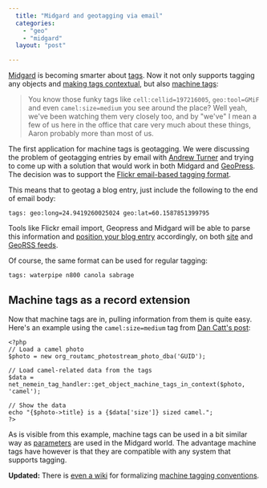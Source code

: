 ```yaml
---
  title: "Midgard and geotagging via email"
  categories: 
    - "geo"
    - "midgard"
  layout: "post"

---
```

[Midgard][1] is becoming smarter about [tags][10]. Now it not only supports tagging any objects and [making tags contextual][6], but also [machine tags][7]:

> You know those funky tags like `cell:cellid=197216005`, `geo:tool=GMiF` and even `camel:size=medium` you see around the place? Well yeah, we've been watching them very closely too, and by "we've" I mean a few of us here in the office that care very much about these things, Aaron probably more than most of us.

The first application for machine tags is geotagging. We were discussing the problem of geotagging entries by email with [Andrew Turner][2] and trying to come up with a solution that would work in both Midgard and [GeoPress][3]. The decision was to support the [Flickr email-based tagging format][4]. 

This means that to geotag a blog entry, just include the following to the end of email body:

    tags: geo:long=24.9419260025024 geo:lat=60.1587851399795

Tools like Flickr email import, Geopress and Midgard will be able to parse this information and [position your blog entry][11] accordingly, on both [site][12] and [GeoRSS feeds][8].

Of course, the same format can be used for regular tagging:

    tags: waterpipe n800 canola sabrage

## Machine tags as a record extension

Now that machine tags are in, pulling information from them is quite easy. Here's an example using the `camel:size=medium` tag from [Dan Catt's post][7]:

    <?php
    // Load a camel photo
    $photo = new org_routamc_photostream_photo_dba('GUID');
    
    // Load camel-related data from the tags
    $data = net_nemein_tag_handler::get_object_machine_tags_in_context($photo, 'camel');

    // Show the data
    echo "{$photo->title} is a {$data['size']} sized camel.";
    ?>

As is visible from this example, machine tags can be used in a bit similar way as [parameters][9] are used in the Midgard world. The advantage machine tags have however is that they are compatible with any system that supports tagging.

__Updated:__ There is [even a wiki][13] for formalizing [machine tagging conventions][14].

[1]: http://www.midgard-project.org/
[2]: http://highearthorbit.com/
[3]: http://www.georss.org/geopress/
[4]: http://www.flickr.com/help/photos/#140
[5]: http://www.flickr.com/groups/api/discuss/72157594497877875/
[6]: http://www.midgard-project.org/documentation/tagging-in-midgard-wiki/#7a9c1a8a41e1e1b8ede0e9fe53c53ea1
[7]: http://geobloggers.com/archives/2007/01/24/offtopic-ish-flickr-ramps-up-triple-tag-support/
[8]: http://georss.org/
[9]: http://www.midgard-project.org/documentation/reference-parameter/
[10]: http://en.wikipedia.org/wiki/Tag_%28metadata%29
[11]: http://bergie.iki.fi/blog/the-midgard-position/
[12]: http://microformats.org/wiki/geo
[13]: http://www.machinetags.org/wiki/Main_Page
[14]: http://ebiquity.umbc.edu/blogger/2007/01/28/rise-of-the-machine-tags/
